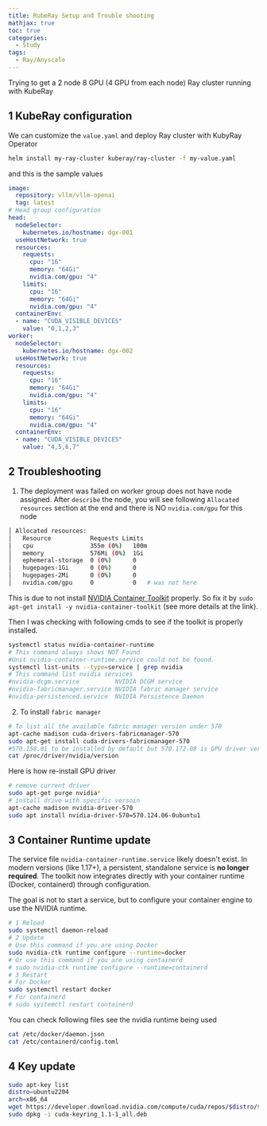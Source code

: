 ```yaml
---
title: RubeRay Setup and Trouble shooting
mathjax: true
toc: true
categories:
  - Study
tags:
  - Ray/Anyscale
---
```


Trying to get a 2 node 8 GPU (4 GPU from each node) Ray cluster running with KubeRay

## 1 KubeRay configuration
We can customize the `value.yaml` and deploy Ray cluster with KubyRay Operator
```sh
helm install my-ray-cluster kuberay/ray-cluster -f my-value.yaml
```
and this is the sample values
```yaml
image:
  repository: vllm/vllm-openai
  tag: latest
# Head group configuration
head:
  nodeSelector:
    kubernetes.io/hostname: dgx-001
  useHostNetwork: true
  resources:
    requests:
      cpu: "16"
      memory: "64Gi"
      nvidia.com/gpu: "4"
    limits:
      cpu: "16"
      memory: "64Gi"
      nvidia.com/gpu: "4"
  containerEnv:
  - name: "CUDA_VISIBLE_DEVICES"
    value: "0,1,2,3"
worker:
  nodeSelector:
    kubernetes.io/hostname: dgx-002
  useHostNetwork: true
  resources:
    requests:
      cpu: "16"
      memory: "64Gi"
      nvidia.com/gpu: "4"
    limits:
      cpu: "16"
      memory: "64Gi"
      nvidia.com/gpu: "4"
  containerEnv:
  - name: "CUDA_VISIBLE_DEVICES"
    value: "4,5,6,7"
```

## 2 Troubleshooting
1. The deployment was failed on worker group does not have node assigned. 
After `describe` the node, you will see following `Allocated resources` section at the end
and there is NO `nvidia.com/gpu` for this node
```sh
│ Allocated resources: 
│   Resource           Requests Limits
│   cpu                355m (0%)   100m
│   memory             576Mi (0%)  1Gi 
│   ephemeral-storage  0 (0%)      0
│   hugepages-1Gi      0 (0%)      0
│   hugepages-2Mi      0 (0%)      0
│   nvidia.com/gpu     0           0   # was not here
```
This is due to not install [NVIDIA Container Toolkit](https://docs.nvidia.com/datacenter/cloud-native/container-toolkit/latest/install-guide.html) properly. So fix it by `sudo apt-get install -y nvidia-container-toolkit` (see more details at the link).  

Then I was checking with following cmds to see if the toolkit is properly installed.
```sh
systemctl status nvidia-container-runtime
# This command always shows NOT Found
#Unit nvidia-container-runtime.service could not be found.
systemctl list-units --type=service | grep nvidia
# This command list nvidia services
#nvidia-dcgm.service          NVIDIA DCGM service
#nvidia-fabricmanager.service NVIDIA fabric manager service
#nvidia-persistenced.service  NVIDIA Persistence Daemon
```
2. To install `fabric manager`
```sh
# To list all the available fabric manager version under 570
apt-cache madison cuda-drivers-fabricmanager-570
sudo apt-get install cuda-drivers-fabricmanager-570
#570.158.01 to be installed by default but 570.172.08 is GPU driver version
cat /proc/driver/nvidia/version
```
Here is how re-install GPU driver 
```sh
# remove current driver
sudo apt-get purge nvidia*
# install drive with specific versoin
apt-cache madison nvidia-driver-570
sudo apt install nvidia-driver-570=570.124.06-0ubuntu1
```

## 3 Container Runtime update
The service file `nvidia-container-runtime.service` likely doesn't exist. In modern versions (like 1.17+), a persistent, standalone service is **no longer required**. The toolkit now integrates directly with your container runtime (Docker, containerd) through configuration.

The goal is not to start a service, but to configure your container engine to use the NVIDIA runtime.
```sh
# 1 Reload
sudo systemctl daemon-reload
# 2 Update
# Use this command if you are using Docker
sudo nvidia-ctk runtime configure --runtime=docker
# Or use this command if you are using containerd
# sudo nvidia-ctk runtime configure --runtime=containerd
# 3 Restart
# For Docker
sudo systemctl restart docker
# For containerd
# sudo systemctl restart containerd
```
You can check following files see the nvidia runtime being used
```sh
cat /etc/docker/daemon.json
cat /etc/containerd/config.toml
```

## 4 Key update
```sh
sudo apt-key list
distro=ubuntu2204
arch=x86_64
wget https://developer.download.nvidia.com/compute/cuda/repos/$distro/$arch/cuda-keyring_1.1-1_all.deb
sudo dpkg -i cuda-keyring_1.1-1_all.deb
```